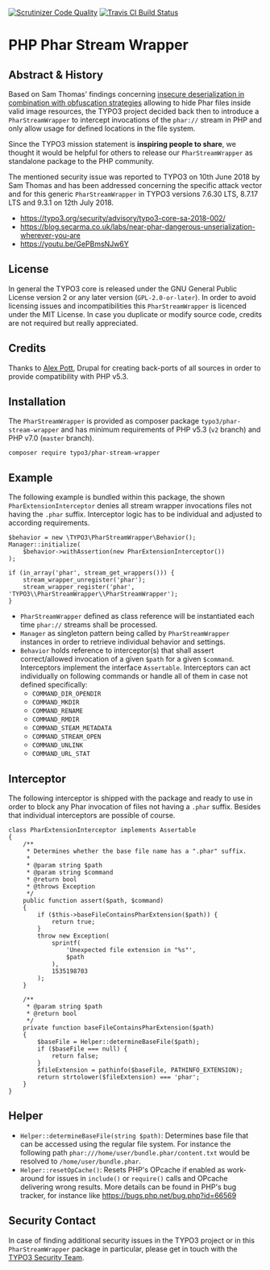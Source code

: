 [![Scrutinizer Code Quality](https://scrutinizer-ci.com/g/TYPO3/phar-stream-wrapper/badges/quality-score.png?b=v2)](https://scrutinizer-ci.com/g/TYPO3/phar-stream-wrapper/?branch=v2)
[![Travis CI Build Status](https://travis-ci.org/TYPO3/phar-stream-wrapper.svg?branch=v2)](https://travis-ci.org/TYPO3/phar-stream-wrapper)

# PHP Phar Stream Wrapper

## Abstract & History

Based on Sam Thomas' findings concerning
[insecure deserialization in combination with obfuscation strategies](https://blog.secarma.co.uk/labs/near-phar-dangerous-unserialization-wherever-you-are)
allowing to hide Phar files inside valid image resources, the TYPO3 project
decided back then to introduce a `PharStreamWrapper` to intercept invocations
of the `phar://` stream in PHP and only allow usage for defined locations in
the file system.

Since the TYPO3 mission statement is **inspiring people to share**, we thought
it would be helpful for others to release our `PharStreamWrapper` as standalone
package to the PHP community.

The mentioned security issue was reported to TYPO3 on 10th June 2018 by Sam Thomas
and has been addressed concerning the specific attack vector and for this generic
`PharStreamWrapper` in TYPO3 versions 7.6.30 LTS, 8.7.17 LTS and 9.3.1 on 12th
July 2018.

* https://typo3.org/security/advisory/typo3-core-sa-2018-002/
* https://blog.secarma.co.uk/labs/near-phar-dangerous-unserialization-wherever-you-are
* https://youtu.be/GePBmsNJw6Y

## License

In general the TYPO3 core is released under the GNU General Public License version
2 or any later version (`GPL-2.0-or-later`). In order to avoid licensing issues and
incompatibilities this `PharStreamWrapper` is licenced under the MIT License. In case
you duplicate or modify source code, credits are not required but really appreciated.

## Credits

Thanks to [Alex Pott](https://github.com/alexpott), Drupal for creating
back-ports of all sources in order to provide compatibility with PHP v5.3.

## Installation

The `PharStreamWrapper` is provided as composer package `typo3/phar-stream-wrapper`
and has minimum requirements of PHP v5.3 (`v2` branch) and PHP v7.0 (`master` branch).

```
composer require typo3/phar-stream-wrapper
```

## Example

The following example is bundled within this package, the shown
`PharExtensionInterceptor` denies all stream wrapper invocations files
not having the `.phar` suffix. Interceptor logic has to be individual and
adjusted to according requirements.

```
$behavior = new \TYPO3\PharStreamWrapper\Behavior();
Manager::initialize(
    $behavior->withAssertion(new PharExtensionInterceptor())
);

if (in_array('phar', stream_get_wrappers())) {
    stream_wrapper_unregister('phar');
    stream_wrapper_register('phar', 'TYPO3\\PharStreamWrapper\\PharStreamWrapper');
}
```

* `PharStreamWrapper` defined as class reference will be instantiated each time
  `phar://` streams shall be processed.
* `Manager` as singleton pattern being called by `PharStreamWrapper` instances
  in order to retrieve individual behavior and settings.
* `Behavior` holds reference to interceptor(s) that shall assert correct/allowed
  invocation of a given `$path` for a given `$command`. Interceptors implement
  the interface `Assertable`. Interceptors can act individually on following
  commands or handle all of them in case not defined specifically:  
  + `COMMAND_DIR_OPENDIR`
  + `COMMAND_MKDIR`
  + `COMMAND_RENAME`
  + `COMMAND_RMDIR`
  + `COMMAND_STEAM_METADATA`
  + `COMMAND_STREAM_OPEN`
  + `COMMAND_UNLINK`
  + `COMMAND_URL_STAT`

## Interceptor

The following interceptor is shipped with the package and ready to use in order
to block any Phar invocation of files not having a `.phar` suffix. Besides that
individual interceptors are possible of course.

```
class PharExtensionInterceptor implements Assertable
{
    /**
     * Determines whether the base file name has a ".phar" suffix.
     *
     * @param string $path
     * @param string $command
     * @return bool
     * @throws Exception
     */
    public function assert($path, $command)
    {
        if ($this->baseFileContainsPharExtension($path)) {
            return true;
        }
        throw new Exception(
            sprintf(
                'Unexpected file extension in "%s"',
                $path
            ),
            1535198703
        );
    }

    /**
     * @param string $path
     * @return bool
     */
    private function baseFileContainsPharExtension($path)
    {
        $baseFile = Helper::determineBaseFile($path);
        if ($baseFile === null) {
            return false;
        }
        $fileExtension = pathinfo($baseFile, PATHINFO_EXTENSION);
        return strtolower($fileExtension) === 'phar';
    }
}
```

## Helper

* `Helper::determineBaseFile(string $path)`: Determines base file that can be
  accessed using the regular file system. For instance the following path
  `phar:///home/user/bundle.phar/content.txt` would be resolved to
  `/home/user/bundle.phar`.
* `Helper::resetOpCache()`: Resets PHP's OPcache if enabled as work-around for
  issues in `include()` or `require()` calls and OPcache delivering wrong
  results. More details can be found in PHP's bug tracker, for instance like
  https://bugs.php.net/bug.php?id=66569

## Security Contact

In case of finding additional security issues in the TYPO3 project or in this
`PharStreamWrapper` package in particular, please get in touch with the
[TYPO3 Security Team](mailto:security@typo3.org).
